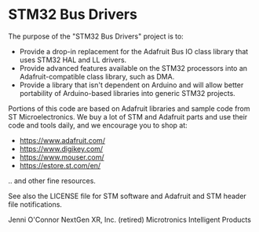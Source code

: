 # STM32 Bus Drivers

The purpose of the "STM32 Bus Drivers" project is to:
* Provide a drop-in replacement for the Adafruit Bus IO class library that uses STM32 HAL and LL drivers.
* Provide advanced features available on the STM32 processors into an Adafruit-compatible class library, such as DMA.
* Provide a library that isn't dependent on Arduino and will allow better portability of Arduino-based libraries into generic STM32 projects.

Portions of this code are based on Adafruit libraries and sample code from ST Microelectronics. We buy a lot of STM and Adafruit parts and use their code and tools daily, and we encourage you to shop at:
* https://www.adafruit.com/
* https://www.digikey.com/
* https://www.mouser.com/
* https://estore.st.com/en/

.. and other fine resources.

See also the LICENSE file for STM software and Adafruit and STM header file notifications.

Jenni O'Connor
NextGen XR, Inc. (retired)
Microtronics Intelligent Products
